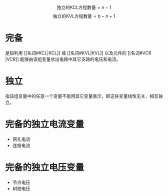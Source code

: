 $$\text{独立的KCL方程数量} = n -1$$
$$\text{独立的KVL方程数量} = b - n + 1$$
# 完备

是指利用 [[名词#KCL|KCL]] 或 [[名词#KVL|KVL]] 以及元件的 [[名词#VCR |VCR]] 能够由该组变量求出电路中其它支路的电压和电流。

# 独立

指该组变量中的任意一个变量不能用其它变量表示，即这些变量线性无关、相互独立。

# 完备的独立电流变量

- 网孔电流
- 连枝电流

# 完备的独立电压变量

- 节点电压
- 树枝电压
